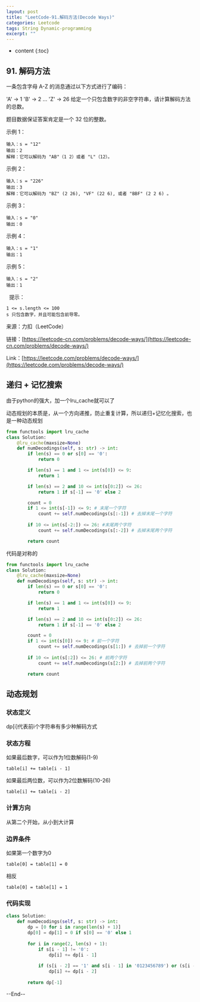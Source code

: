```yaml
---
layout: post
title: "LeetCode-91.解码方法(Decode Ways)"
categories: Leetcode
tags: String Dynamic-programming
excerpt: ""
---
```


* content
{:toc}

## 91. 解码方法

一条包含字母 A-Z 的消息通过以下方式进行了编码：

'A' -> 1
'B' -> 2
...
'Z' -> 26
给定一个只包含数字的非空字符串，请计算解码方法的总数。

题目数据保证答案肯定是一个 32 位的整数。

示例 1：

```
输入：s = "12"
输出：2
解释：它可以解码为 "AB"（1 2）或者 "L"（12）。
```

示例 2：

```
输入：s = "226"
输出：3
解释：它可以解码为 "BZ" (2 26), "VF" (22 6), 或者 "BBF" (2 2 6) 。
```

示例 3：

```
输入：s = "0"
输出：0
```

示例 4：

```
输入：s = "1"
输出：1
```

示例 5：

```
输入：s = "2"
输出：1
```
 
提示：

```
1 <= s.length <= 100
s 只包含数字，并且可能包含前导零。
```

来源：力扣（LeetCode）

链接：[https://leetcode-cn.com/problems/decode-ways/](https://leetcode-cn.com/problems/decode-ways/)

Link：[https://leetcode.com/problems/decode-ways/](https://leetcode.com/problems/decode-ways/)


## 递归 + 记忆搜索

由于python的强大，加一个lru_cache就可以了

动态规划的本质是，从一个方向递推，防止重复计算，所以递归+记忆化搜索，也是一种动态规划

```python
from functools import lru_cache
class Solution:
    @lru_cache(maxsize=None)
    def numDecodings(self, s: str) -> int:
        if len(s) == 0 or s[0] == '0':
            return 0

        if len(s) == 1 and 1 <= int(s[0]) <= 9:
            return 1

        if len(s) == 2 and 10 <= int(s[0:2]) <= 26:
            return 1 if s[-1] == '0' else 2

        count = 0
        if 1 <= int(s[-1]) <= 9: # 末尾一个字符
            count += self.numDecodings(s[:-1]) # 去掉末尾一个字符
        
        if 10 <= int(s[-2:]) <= 26: #末尾两个字符
            count += self.numDecodings(s[:-2]) # 去掉末尾两个字符

        return count
```

代码是对称的

```python
from functools import lru_cache
class Solution:
    @lru_cache(maxsize=None)
    def numDecodings(self, s: str) -> int:
        if len(s) == 0 or s[0] == '0':
            return 0

        if len(s) == 1 and 1 <= int(s[0]) <= 9:
            return 1

        if len(s) == 2 and 10 <= int(s[0:2]) <= 26:
            return 1 if s[-1] == '0' else 2

        count = 0
        if 1 <= int(s[0]) <= 9: # 前一个字符
            count += self.numDecodings(s[1:]) # 去掉前一个字符
        
        if 10 <= int(s[:2]) <= 26: # 前两个字符
            count += self.numDecodings(s[2:]) # 去掉前两个字符

        return count
```


## 动态规划

### 状态定义

dp[i]代表前i个字符串有多少种解码方式

### 状态方程

如果最后数字，可以作为1位数解码(1-9)
```
table[i] += table[i - 1]
```

如果最后两位数，可以作为2位数解码(10-26)
```
table[i] += table[i - 2]
```

### 计算方向

从第二个开始，从小到大计算

### 边界条件

如果第一个数字为0

```
table[0] = table[1] = 0
```

相反

```
table[0] = table[1] = 1
```

### 代码实现

```python
class Solution:
    def numDecodings(self, s: str) -> int:
        dp = [0 for i in range(len(s) + 1)]
        dp[0] = dp[1] = 0 if s[0] == '0' else 1
        
        for i in range(2, len(s) + 1):
            if s[i - 1] != '0':
                dp[i] += dp[i - 1]
                
            if (s[i - 2] == '1' and s[i - 1] in '0123456789') or (s[i - 2] == '2' and s[i - 1] in '0123456'):
                dp[i] += dp[i - 2]
                
        return dp[-1]
```

--End--

